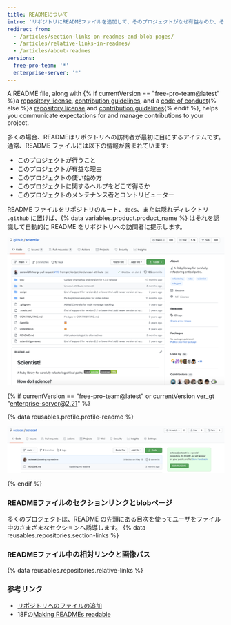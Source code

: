```yaml
---
title: READMEについて
intro: 'リポジトリにREADMEファイルを追加して、そのプロジェクトがなぜ有益なのか、そのプロジェクトで何ができるか、そのプロジェクトをどのように使えるかを他者に伝えることができます。'
redirect_from:
  - /articles/section-links-on-readmes-and-blob-pages/
  - /articles/relative-links-in-readmes/
  - /articles/about-readmes
versions:
  free-pro-team: '*'
  enterprise-server: '*'
---
```


A README file, along with {% if currentVersion == "free-pro-team@latest" %}a [repository license](/articles/licensing-a-repository), [contribution guidelines](/articles/setting-guidelines-for-repository-contributors), and a [code of conduct](/articles/adding-a-code-of-conduct-to-your-project){% else %}a [repository license](/articles/licensing-a-repository) and [contribution guidelines](/articles/setting-guidelines-for-repository-contributors){% endif %}, helps you communicate expectations for and manage contributions to your project.

多くの場合、READMEはリポジトリへの訪問者が最初に目にするアイテムです。 通常、README ファイルには以下の情報が含まれています:
- このプロジェクトが行うこと
- このプロジェクトが有益な理由
- このプロジェクトの使い始め方
- このプロジェクトに関するヘルプをどこで得るか
- このプロジェクトのメンテナンス者とコントリビューター

README ファイルをリポジトリのルート、`docs`、または隠れディレクトリ `.github` に置けば、{% data variables.product.product_name %} はそれを認識して自動的に README をリポジトリへの訪問者に提示します。

![github/scientistリポジトリのメインページとそのREADMEファイル](/assets/images/help/repository/repo-with-readme.png)

{% if currentVersion == "free-pro-team@latest" or currentVersion ver_gt "enterprise-server@2.21" %}

{% data reusables.profile.profile-readme %}

![ユーザ名/ユーザ名リポジトリの README ファイル](/assets/images/help/repository/username-repo-with-readme.png)

{% endif %}

### READMEファイルのセクションリンクとblobページ

多くのプロジェクトは、README の先頭にある目次を使ってユーザをファイル中のさまざまなセクションへ誘導します。 {% data reusables.repositories.section-links %}

### READMEファイル中の相対リンクと画像パス

{% data reusables.repositories.relative-links %}

### 参考リンク

- [リポジトリへのファイルの追加](/articles/adding-a-file-to-a-repository)
- 18Fの[Making READMEs readable](https://github.com/18F/open-source-guide/blob/18f-pages/pages/making-readmes-readable.md)
